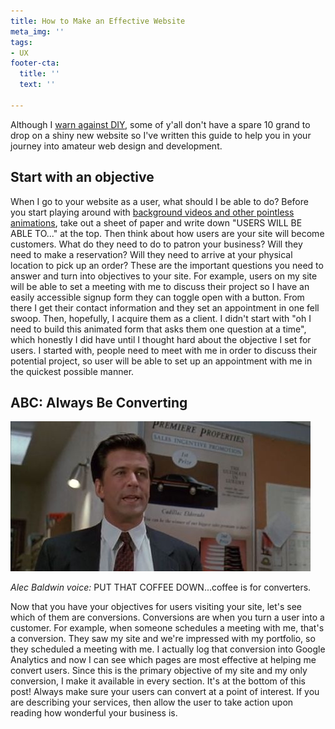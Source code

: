 ```yaml
---
title: How to Make an Effective Website
meta_img: ''
tags:
- UX
footer-cta:
  title: ''
  text: ''

---
```

Although I [warn against DIY](https://edcupaioli.com/blog/di-why-5-reasons-to-get-a-custom-website-for-your-business/), some of y'all don't have a spare 10 grand to drop on a shiny new website so I've written this guide to help you in your journey into amateur web design and development. 

## Start with an objective

When I go to your website as a user, what should I be able to do? Before you start playing around with [background videos and other pointless animations](https://edcupaioli.com/blog/8-ux-trends-that-need-to-go/), take out a sheet of paper and write down "USERS WILL BE ABLE TO..." at the top. Then think about how users are your site will become customers. What do they need to do to patron your business? Will they need to make a reservation? Will they need to arrive at your physical location to pick up an order? These are the important questions you need to answer and turn into objectives to your site. For example, users on my site will be able to set a meeting with me to discuss their project so I have an easily accessible signup form they can toggle open with a button. From there I get their contact information and they set an appointment in one fell swoop. Then, hopefully, I acquire them as a client. I didn't start with "oh I need to build this animated form that asks them one question at a time", which honestly I did have until I thought hard about the objective I set for users. I started with, people need to meet with me in order to discuss their potential project, so user will be able to set up an appointment with me in the quickest possible manner. 

## ABC: Always Be Converting 

![Alec Baldwin in a suit yelling at Jack Lemon in the classic film Glengarry Glenross](/images/gggr-20cars-20-20eldorado-202.jpg)

_Alec Baldwin voice:_ PUT THAT COFFEE DOWN...coffee is for converters. 

Now that you have your objectives for users visiting your site, let's see which of them are conversions. Conversions are when you turn a user into a customer. For example, when someone schedules a meeting with me, that's a conversion. They saw my site and we're impressed with my portfolio, so they scheduled a meeting with me. I actually log that conversion into Google Analytics and now I can see which pages are most effective at helping me convert users. Since this is the primary objective of my site and my only conversion, I make it available in every section. It's at the bottom of this post! Always make sure your users can convert at a point of interest. If you are describing your services, then allow the user to take action upon reading how wonderful your business is. 